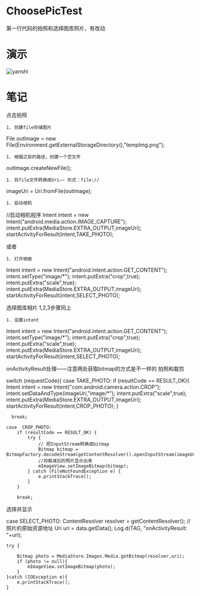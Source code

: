 # ChoosePicTest
第一行代码的拍照和选择图库照片，有改动

# 演示 
![yanshi](https://github.com/tuionf/ChoosePicTest/blob/master/app/src/main/res/drawable/yanshi.gif
)

#  笔记 
点击拍照

	1. 创建file存储图片


File outImage = new File(Environment.getExternalStorageDirectory(),"tempImg.png");

	1. 根据之前的路径，创建一个空文件


outImage.createNewFile();


	1. 将file文件转换成Uri—— 形式：file://


imageUri = Uri.fromFile(outImage);


	1. 启动相机


//启动相机程序
Intent intent = new Intent("android.media.action.IMAGE_CAPTURE");
intent.putExtra(MediaStore.EXTRA_OUTPUT,imageUri);
startActivityForResult(intent,TAKE_PHOTO);


或者

	1. 打开相册


Intent intent = new Intent("android.intent.action.GET_CONTENT");
intent.setType("image/*");
intent.putExtra("crop",true);
intent.putExtra("scale",true);
intent.putExtra(MediaStore.EXTRA_OUTPUT,imageUri);
startActivityForResult(intent,SELECT_PHOTO);



选择图库相片
1,2,3步骤同上

	1. 设置intent


Intent intent = new Intent("android.intent.action.GET_CONTENT");
intent.setType("image/*");
intent.putExtra("crop",true);
intent.putExtra("scale",true);
intent.putExtra(MediaStore.EXTRA_OUTPUT,imageUri);
startActivityForResult(intent,SELECT_PHOTO);





onActivityResult处理——注意两处获取bitmap的方式是不一样的
拍照和裁剪 

switch (requestCode){
    case  TAKE_PHOTO:
        if (resultCode == RESULT_OK){
            Intent intent = new Intent("com.android.camera.action.CROP");
            intent.setDataAndType(imageUri,"image/*");
            intent.putExtra("scale",true);
            intent.putExtra(MediaStore.EXTRA_OUTPUT,imageUri);
            startActivityForResult(intent,CROP_PHOTO);
        }

      break;

    case  CROP_PHOTO:
        if (resultCode == RESULT_OK) {
            try {
                // 把InputStream转换成bitmap
                Bitmap bitmap = BitmapFactory.decodeStream(getContentResolver().openInputStream(imageUri));
                //将裁减后的照片显示出来
                mImageView.setImageBitmap(bitmap);
            } catch (FileNotFoundException e) {
                e.printStackTrace();
            }
        }

        break;


选择并显示

case SELECT_PHOTO:
    ContentResolver resolver = getContentResolver();
    //照片的原始资源地址
    Uri uri = data.getData();
    Log.d(TAG, "onActivityResult: "+uri);

    try {

        Bitmap photo = MediaStore.Images.Media.getBitmap(resolver,uri);
        if (photo != null){
            mImageView.setImageBitmap(photo);
        }
    }catch (IOException e){
        e.printStackTrace();
    }


